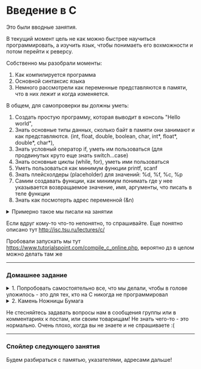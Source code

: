 # Введение в C

Это были вводные занятия.

В текущий момент цель не как можно быстрее научиться программировать, а изучить язык, чтобы понимаеть его вохможности и потом перейти к реверсу.

Собственно мы разобрали моменты:
1. Как компилируется программа
2. Основной синтаксис языка
3. Немного рассмотрели как переменные представляются в памяти, что в них лежит и когда изменяется.

В общем, для самопроверки вы должны уметь:

1. Создать простую программу, которая выводит в консоль "Hello world",
2. Знать основные типы данных, сколько байт в памяти они занимают и как представляются. (int, float, double, boolean, char, int*, float*, double*, char*),
3. Знать условный оператор if, уметь им пользоваться (для продвинутых круто еще знать switch...case)
4. Знать основные циклы (while, for), уметь ими пользоваться
5. Уметь пользоваться как минимум функции printf, scanf
6. Знать плейсхолдеры (placeholder) для значений: %d, %f, %c, %p 
7. Самим создавать функции, как минимум понимать где у нее указывается возвращаемое значение, имя, аргументы, что писать в теле функции
8. Знать как посмотерть адрес переменной (&n)

<details>
  <summary>Примерно такое мы писали на занятии</summary>
  
```c
#include <stdlib.h>
#include "stdio.h"

void foo1() { // эта строчка называется сигнатурой. Сначала указывается тип возвращаемого значения, тут он void - это значит, что возвращать ничего не хотив, потом идет название функции - foo1, потом список аргументов. Но у нас их нет, поэтому просто указываем ()
    printf("\nThis function returns nothing\n"); // что-то делаем
} // не забываем закрывать открывающийся блок функции

int add(int num1, int num2) { // эта строчка называется сигнатура функции. Тут int - тип возвращаемого значения, add - название функции, в () аргументы. Для каждого! обязетльно указываем тип и имя. 
    int result = num1 + num2;
    return result;  // так как мы в сигнатуре функции указали, что мы будем возвращать что-то типа int, то собственно обязательно пишем return и возвращаем что-нибудь типа int

    // на самом деле можно просто `return num1 + num2`
}


int main() { // главная функция, с которой все начинается. Не забывайте ее
    printf("Hello world\n");

    int number = 10;    // создаем переменную типа int, размер которой 4 байта, значение которой инциаиализируем 10
    int user_number;    // создаем переменную типа int, отгадайте какого размера? Т.к. ее ничем не инициализируем, то в ней будет какое-нибудь число, которое обычно называем мусором

    printf("Input a number: "); // выводим пользователю информационное сообщение
    scanf("%d", &user_number);  // ждем, когда пользователь введет какое-то значение. Первым аргументом передаем %d - placeholder, который говорит о том, что ждем целое число, вторым аргументом передаем адрес переменной

    if (user_number > number) { // логическое условие записывается в ()
        printf("In case of True condition\n"); // если условие выполняется, то выполняется этот блок, а блок else пропускается
    } else {
        printf("In case of False condition\n"); // этот блок необязательный, но если он есть и условие не выполняется, то отрабатывает этот блок
    }

    while(user_number > number) { // в () тоже пишется какое-нибудь логическое условие. Если оно выполняется, то цикл выполняется, так происходит до тех пор, пока условие верно
        user_number--;
    }

    for (int i=0; i < user_number; i++) {
        printf("\n i is %d, user_number is %d", i, user_number); // здесь указывается, что вывести на экран, в строчку подставится вместо первого %d второй аргумент по порядку - i, а потом вместо второго %d подставляется значение переменной user_number
        // опять же прошу заметить, что тут, в отличие от функции скан, передается значение, поэтому оператор & писать не надо. Еще раз, почему & писать не надо?
    }

    foo1(); // вызываем функцию, которая просто что-то делает, никаких аргументов не принимает и никакое значение не возвращает

    int addition = add(number, user_number); // мы создаем тут переменную addition типа int, куда мы записываем результат функции add, в которую передаем наши числа. Мы просто передаем туда значения

    printf("\nThe result is %d", addition); // выводим что получилось
}
```
</details>

Если вдруг кому-то что-то непонятно, то спрашивайте.
Еще понятно описано тут http://isc.tsu.ru/lectures/c/

Пробовали запускать мы тут https://www.tutorialspoint.com/compile_c_online.php, вероятно дз в целом можно делать там же

---
### Домашнее задание
<details><summary>1. Попробовать самостоятельно все, что мы делали, чтобы в голове уложилось - это для тех, кто на С никогда не программировал</summary>

И все же несложные задачки, буквально минут по 10 каждая, для тех, кто хочет просто потренироваться

<details><summary>Условный оператор</summary>

```Три произвольных числа a, b, c, задают длины сторон треугольника. Вывести: 0, если нельзя построить треугольник с такими длинами сторон; 3, если треугольник равносторонний; 2, если треугольник равнобедренный; 1, в остальных случаях```
</details>

<details><summary>Циклы</summary>

```Найдите все четырехзначные числа, сумма цифр каждого из которых равна 15.```
</details>

<details><summary>Функции</summary>
  
```В зависимости от выбора пользователя вычислить площадь круга, прямоугольника или треугольника. Для вычисления площади каждой фигуры должна быть написана отдельная функция и дана возможность ввести нужные данные.```
</details>
</details>


<details><summary>2. Камень Ножницы Бумага</summary>

Все вы, надеюсь, знаете эту игру:
- Камень побеждает Ножницы
- Ножницы побеждают Бумагу
- Бумага побеждает Камень

Необходимо написать программу, которая будет играть с пользователем в эту игру.
Пользователь должен вводить свои ответы: *Stone*, *Paper*, *Scissors* или *Quit* - для выхода из игры, программа должна генерировать рандомный ответ, а вы должны написать небольшой алгоритм, который говорит кто выйграл и запомнить счет.

Также необходимо реализовать функцию - проверку, что пользователь ввел один из ожидаемых ответов.

Примерная структура программы, которая может меняться в ходе вашей реализации:

```c
#include <stdlib.h>
#include "stdio.h"

int check_user_input(int user_answer) {
  // Необходимо проверить, что пользователь ввел нужную команду
}
  

int generate_computer_answer() {
  // Сгенерировать ответ компьютера с помощью модуля random
}


int play(int user_answer, int computer_answer) {
  /* Выяснить кто выиграл, если ничья, то всем вернуть 0 баллов, иначе вернуть список, где первый элемент - очко пользователя,
     а второй элемент- очко компьютера.
     К примеру: user_answer = 'Scissors', а computer_answer = 'Papper', то вернуть должны 1
  */
 }

int main() {
  int user_score = 0;
  int computer_score = 0;
  int user_answer;
  printf("Make a move "); // 'Сделай ход' для пользователя
  /* Здесь необходимо написать часть кода так, чтобы игра продолжалась до тех пор, пока пользователь не введет 'Quit'
      При этом счет после каждой игры должен обновляться и выводиться.
  */
}
```

Все остальное на ваше усмотрение!
Т.е вам нужно придумать небольшое меню, подсказки для пользователя что делать.

</details>

Не стесняйтесь задавать вопросы нам в сообщения группы или в комментариях к постам, или своим товарищам! 
Не знать чего-то - это нормально. Очень плохо, когда вы не знаете и не спрашиваете :(

---
### Спойлер следующего занятия
Будем разбираться с памятью, указателями, адресами дальше!
